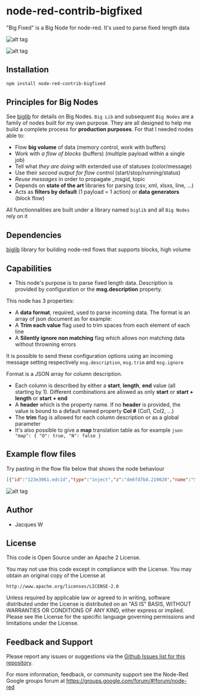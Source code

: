 # node-red-contrib-bigfixed

"Big Fixed" is a Big Node for node-red. It's used to parse fixed length data

![alt tag](https://cloud.githubusercontent.com/assets/18165555/15455964/d587f2ea-2062-11e6-99c1-e74f7bd7a6df.png)

![alt tag](https://cloud.githubusercontent.com/assets/18165555/15455967/dc8d9a22-2062-11e6-986d-bc192ffa95de.png)

## Installation
```bash
npm install node-red-contrib-bigfixed
```

## Principles for Big Nodes

See [biglib](https://www.npmjs.com/package/node-red-biglib) for details on Big Nodes.
`Big Lib` and subsequent `Big Nodes` are a family of nodes built for my own purpose. They are all designed to help me build a complete process for **production purposes**. For that I needed nodes able to:

* Flow **big volume** of data (memory control, work with buffers)
* Work with *a flow of blocks* (buffers) (multiple payload within a single job)
* Tell what *they are doing* with extended use of statuses (color/message)
* Use their *second output for flow control* (start/stop/running/status)
* *Reuse messages* in order to propagate _msgid, topic
* Depends on **state of the art** libraries for parsing (csv, xml, xlsxs, line, ...)
* Acts as **filters by default** (1 payload = 1 action) or **data generators** (block flow)

All functionnalities are built under a library named `biglib` and all `Big Nodes` rely on it

## Dependencies

[biglib](https://www.npmjs.com/package/node-red-biglib) library for building node-red flows that supports blocks, high volume

## Capabilities

* This node's purpose is to parse fixed length data. Description is provided by configuration or the **msg.description** property.

This node has 3 properties:

* A **data format**, required, used to parse incoming data. The format is an array of json document as for example:
* A **Trim each value** flag used to trim spaces from each element of each line
* A **Silently ignore non matching** flag which allows non matching data without throwning errors

It is possible to send these configuration options using an incoming message setting respectively `msg.description`, `msg.trim` and `msg.ignore`

Format is a JSON array for column description. 
* Each column is described by either a **start**, **length**, **end** value (all starting by 1). Different combinations are allowed as only **start** or **start + length** or **start + end**
* A **header** which is the property name. If no **header** is provided, the value is bound to a default named property **Col #** (Col1, Col2, ...)
* The **trim** flag is allowed for each column description or as a global parameter
* It's also possible to give a **map** translation table as for example ```json "map": { "O": true, "N": false }```

## Example flow files

Try pasting in the flow file below that shows the node behaviour 

  ```json
[{"id":"123e3061.edc1d","type":"inject","z":"de6fd7b8.219028","name":"Sample","topic":"","payload":"","payloadType":"date","repeat":"","crontab":"","once":false,"x":130,"y":120,"wires":[["7d6e179.f8291e8"]]},{"id":"7d6e179.f8291e8","type":"function","z":"de6fd7b8.219028","name":"Sample","func":"msg.payload = \"DATA1     DADA2     DATA3   \";\nreturn msg;","outputs":1,"noerr":0,"x":280,"y":120,"wires":[["e6f9a5eb.190658"]]},{"id":"e6f9a5eb.190658","type":"bigfixed","z":"de6fd7b8.219028","name":"fixed","trim":false,"syntax":"javascript","description":"[\n    { \"start\": 1, \"length\": 10, \"trim\": true, \"header\": \"H1\" },\n    { \"start\": 13, \"length\": 3, \"header\": \"D2\" },\n    { \"header\": \"LAST\", \"trim\": true }\n]","ignore":true,"x":430,"y":120,"wires":[["5725bc93.a8da44"],["2087e47b.df781c"]]},{"id":"5725bc93.a8da44","type":"debug","z":"de6fd7b8.219028","name":"data","active":true,"console":"false","complete":"payload","x":690,"y":100,"wires":[]},{"id":"cf7165e3.308e98","type":"comment","z":"de6fd7b8.219028","name":"Sample usage of Big Fixed","info":"","x":190,"y":60,"wires":[]},{"id":"2087e47b.df781c","type":"function","z":"de6fd7b8.219028","name":"records","func":"if (msg.control && msg.control.state == 'end') return { payload: msg.control.records }","outputs":1,"noerr":0,"x":700,"y":140,"wires":[["1d141fec.e2ebe"]]},{"id":"1d141fec.e2ebe","type":"debug","z":"de6fd7b8.219028","name":"records","active":true,"console":"false","complete":"payload","x":840,"y":140,"wires":[]},{"id":"ff8b58af.0074a8","type":"inject","z":"de6fd7b8.219028","name":"Sample","topic":"","payload":"","payloadType":"date","repeat":"","crontab":"","once":false,"x":130,"y":180,"wires":[["d7b9e1c9.28462"]]},{"id":"d7b9e1c9.28462","type":"function","z":"de6fd7b8.219028","name":"Error","func":"msg.payload = \"DATA1\";\nmsg.description = [\n    { \"start\": 1, \"length\": 10, \"trim\": true, \"header\": \"H1\" },\n    { \"start\": 13, \"length\": 3, \"header\": \"D2\" },\n    { \"header\": \"LAST\", \"trim\": true }\n]\nreturn msg;","outputs":1,"noerr":0,"x":270,"y":180,"wires":[["8dcbdd77.72342"]]},{"id":"8dcbdd77.72342","type":"bigfixed","z":"de6fd7b8.219028","name":"fixed","trim":false,"syntax":"javascript","description":"","ignore":false,"x":430,"y":180,"wires":[[],[]]},{"id":"aa93452c.556cb8","type":"inject","z":"de6fd7b8.219028","name":"Sample","topic":"","payload":"","payloadType":"date","repeat":"","crontab":"","once":false,"x":130,"y":240,"wires":[["a42c9bfa.5bd368"]]},{"id":"a42c9bfa.5bd368","type":"function","z":"de6fd7b8.219028","name":"Ignore","func":"msg.payload = \"DATA1\";\nmsg.description = [\n    { \"start\": 1, \"length\": 10, \"trim\": true, \"header\": \"H1\" },\n    { \"start\": 13, \"length\": 3, \"header\": \"D2\" },\n    { \"header\": \"LAST\", \"trim\": true }\n]\nmsg.ignore = true;\nreturn msg;","outputs":1,"noerr":0,"x":270,"y":240,"wires":[["c1d5c08f.3e2a4"]]},{"id":"c1d5c08f.3e2a4","type":"bigfixed","z":"de6fd7b8.219028","name":"fixed","trim":false,"syntax":"javascript","description":"","ignore":false,"x":430,"y":240,"wires":[[],[]]}]
  ```

  ![alt tag](https://cloud.githubusercontent.com/assets/18165555/15455962/c7044bce-2062-11e6-82a0-56b7b1874a28.png)

## Author

  - Jacques W

## License

This code is Open Source under an Apache 2 License.

You may not use this code except in compliance with the License. You may obtain an original copy of the License at

    http://www.apache.org/licenses/LICENSE-2.0

Unless required by applicable law or agreed to in writing, software distributed under the License is distributed on an
"AS IS" BASIS, WITHOUT WARRANTIES OR CONDITIONS OF ANY KIND, either express or implied. Please see the
License for the specific language governing permissions and limitations under the License.

## Feedback and Support

Please report any issues or suggestions via the [Github Issues list for this repository](https://github.com/Jacques44/node-red-contrib-bigfixed/issues).

For more information, feedback, or community support see the Node-Red Google groups forum at https://groups.google.com/forum/#!forum/node-red


